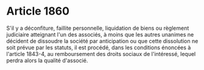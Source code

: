# Article 1860

S'il y a déconfiture, faillite personnelle, liquidation de biens ou règlement judiciaire atteignant l'un des associés, à moins que les autres unanimes ne décident de dissoudre la société par anticipation ou que cette dissolution ne soit prévue par les statuts, il est procédé, dans les conditions énoncées à l'article 1843-4, au remboursement des droits sociaux de l'intéressé, lequel perdra alors la qualité d'associé.
